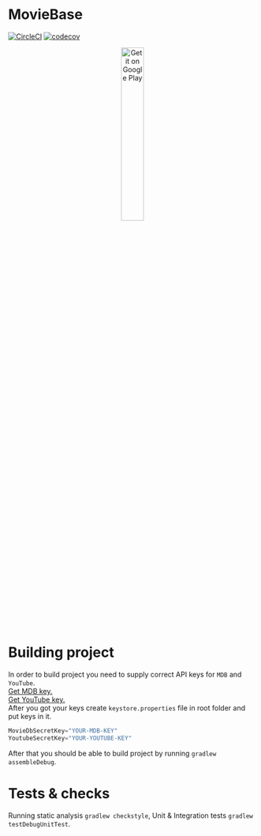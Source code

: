 # MovieBase
[![CircleCI](https://circleci.com/gh/NikolayManzhos/MovieBase/tree/dev.svg?style=shield)](https://circleci.com/gh/NikolayManzhos/MovieBase/tree/dev)
[![codecov](https://codecov.io/gh/NikolayManzhos/MovieBase/branch/dev/graph/badge.svg)](https://codecov.io/gh/NikolayManzhos/MovieBase)

<p align="center">
<a align="center" href='https://play.google.com/store/apps/details?id=com.defaultapps.moviebase&pcampaignid=MKT-Other-global-all-co-prtnr-py-PartBadge-Mar2515-1'><img alt='Get it on Google Play' height ="30%" width="30%" align="center"
src='https://play.google.com/intl/en_us/badges/images/generic/en_badge_web_generic.png'/></a>
</p>

# Building project
In order to build project you need to supply correct API keys for ```MDB``` and ```YouTube```.  
[Get MDB key.](https://www.themoviedb.org/settings/api)  
[Get YouTube key.](https://developers.google.com/youtube/v3/getting-started)  
After you got your keys create ```keystore.properties``` file in root folder and put keys in it.
```gradle
MovieDbSecretKey="YOUR-MDB-KEY"
YoutubeSecretKey="YOUR-YOUTUBE-KEY"
```
After that you should be able to build project by running ```gradlew assembleDebug```.
# Tests & checks
Running static analysis ```gradlew checkstyle```, Unit & Integration tests ```gradlew testDebugUnitTest```.
